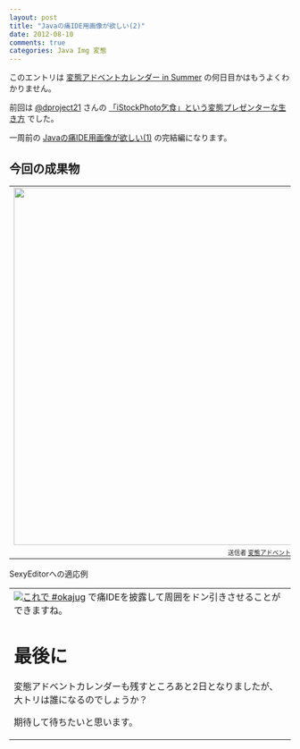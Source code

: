 ```yaml
---
layout: post
title: "Javaの痛IDE用画像が欲しい(2)"
date: 2012-08-10
comments: true
categories: Java Img 変態
---
```


このエントリは [変態アドベントカレンダー in Summer](http://atnd.org/events/29918) の何日目かはもうよくわかりません。

前回は [@dproject21](http://twitter.com/dproject21) さんの [「iStockPhoto乞食」という変態プレゼンターな生き方](http://d.hatena.ne.jp/dproject21/20120808/1344426335) でした。

一周前の [Javaの痛IDE用画像が欲しい\(1\)](http://shizone.github.com/blog/2012/07/30/javafalsetong-ideyong-hua-xiang-gayu-sii-1/) の完結編になります。

## 今回の成果物

<table style="width:auto;"><tr><td><a href="https://picasaweb.google.com/lh/photo/5SzShRqxzRrjmMfipmlFX2v193fpos-OgzdMgyvGVEI?feat=embedwebsite"><img src="https://lh3.googleusercontent.com/-VIPlri4fHq0/UCUbtwNKoNI/AAAAAAAAAQs/lr2A3zPHPYE/s640/okymjavaco_fix.png" height="640" width="549" /></a></td></tr><tr><td style="font-family:arial,sans-serif; font-size:11px; text-align:right">送信者 <a href="https://picasaweb.google.com/117560743785798308154/yEKjcF?authuser=0&authkey=Gv1sRgCKL49v_py4HhAw&feat=embedwebsite">変態アドベントカレンダー</a></td></tr></table>

SexyEditorへの適応例

<table style="width:auto;"><tr><td><a href="https://picasaweb.google.com/lh/photo/QA8BdWxpvyCUnBr7GvUwcWv193fpos-OgzdMgyvGVEI?feat=embedwebsite"><img src="https://lh4.googleusercontent.com/-6MbmDd1ffFg/UCUbwYY5ItI/AAAAAAAAAQ0/wXNpKApEj-U/s640/Screenshot_from_"2012-08-10"

これで [#okajug](http://okajug.appspot.com/) で痛IDEを披露して周囲をドン引きさせることができますね。

# 最後に

変態アドベントカレンダーも残すところあと2日となりましたが、大トリは誰になるのでしょうか？

期待して待ちたいと思います。

